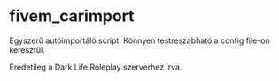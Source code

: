 # fivem_carimport
Egyszerű autóimportáló script. Könnyen testreszabható a config file-on keresztül.

Eredetileg a Dark Life Roleplay szerverhez írva.
